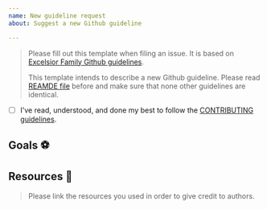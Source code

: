 ```yaml
---
name: New guideline request
about: Suggest a new Github guideline

---
```


> Please fill out this template when filing an issue. It is based on [Excelsior Family Github guidelines](/ExcelsiorFamily/github-guidelines).
>
> This template intends to describe a new Github guideline. Please read [REAMDE file](/README.md) before and make sure that none other guidelines are identical.

* [ ] I've read, understood, and done my best to follow the [CONTRIBUTING guidelines](/CONTRIBUTING.md).

## Goals :soccer:
<!-- List the high-level objectives of this issue. -->
<!-- Include any relevant context. -->

## Resources :link:
<!-- List all the resources you used. -->
<!-- Give credits to authors. If you did not get inspired by others, remove this section. -->
> Please link the resources you used in order to give credit to authors.
